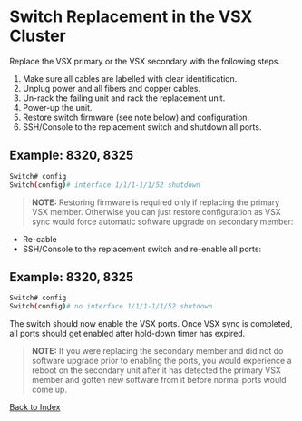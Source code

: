 # Switch Replacement in the VSX Cluster

Replace the VSX primary or the VSX secondary with the following steps. 

1. Make sure all cables are labelled with clear identification. 
2. Unplug power and all fibers and copper cables. 
3. Un-rack the failing unit and rack the replacement unit. 
4. Power-up the unit. 
5. Restore switch firmware (see note below) and configuration. 
6. SSH/Console to the replacement switch and shutdown all ports.

## Example: 8320, 8325 

```bash
Switch# config
Switch(config)# interface 1/1/1-1/1/52 shutdown
``` 

> **NOTE:** Restoring firmware is required only if replacing the primary VSX member. Otherwise you can just restore configuration as VSX sync would force automatic software upgrade on secondary member: 

   * Re-cable
   * SSH/Console to the replacement switch and re-enable all ports: 

## Example: 8320, 8325

```bash
Switch# config
Switch(config)# no interface 1/1/1-1/1/52 shutdown
``` 

The switch should now enable the VSX ports. Once VSX sync is completed, all ports should get enabled after hold-down timer has expired. 

> **NOTE:** If you were replacing the secondary member and did not do software upgrade prior to enabling the ports, you would experience a reboot on the secondary unit after it has detected the primary VSX member and gotten new software from it before normal ports would come up.

[Back to Index](../index.md)

